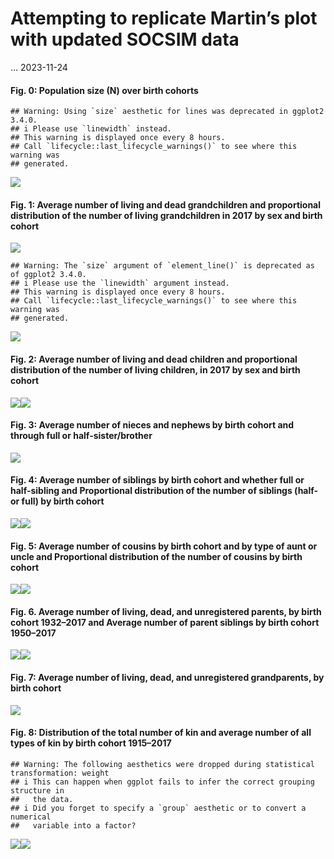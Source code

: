 Attempting to replicate Martin’s plot with updated SOCSIM data
================
…
2023-11-24

#### Fig. 0: Population size (N) over birth cohorts

    ## Warning: Using `size` aesthetic for lines was deprecated in ggplot2 3.4.0.
    ## i Please use `linewidth` instead.
    ## This warning is displayed once every 8 hours.
    ## Call `lifecycle::last_lifecycle_warnings()` to see where this warning was
    ## generated.

![](2_Plots_files/figure-gfm/unnamed-chunk-2-1.png)<!-- -->

#### Fig. 1: Average number of living and dead grandchildren and proportional distribution of the number of living grandchildren in 2017 by sex and birth cohort

![](2_Plots_files/figure-gfm/unnamed-chunk-3-1.png)<!-- -->

    ## Warning: The `size` argument of `element_line()` is deprecated as of ggplot2 3.4.0.
    ## i Please use the `linewidth` argument instead.
    ## This warning is displayed once every 8 hours.
    ## Call `lifecycle::last_lifecycle_warnings()` to see where this warning was
    ## generated.

![](2_Plots_files/figure-gfm/unnamed-chunk-3-2.png)<!-- -->

#### Fig. 2: Average number of living and dead children and proportional distribution of the number of living children, in 2017 by sex and birth cohort

![](2_Plots_files/figure-gfm/unnamed-chunk-4-1.png)<!-- -->![](2_Plots_files/figure-gfm/unnamed-chunk-4-2.png)<!-- -->

#### Fig. 3: Average number of nieces and nephews by birth cohort and through full or half-sister/brother

![](2_Plots_files/figure-gfm/unnamed-chunk-5-1.png)<!-- -->

#### Fig. 4: Average number of siblings by birth cohort and whether full or half-sibling and Proportional distribution of the number of siblings (half- or full) by birth cohort

![](2_Plots_files/figure-gfm/unnamed-chunk-6-1.png)<!-- -->![](2_Plots_files/figure-gfm/unnamed-chunk-6-2.png)<!-- -->

#### Fig. 5: Average number of cousins by birth cohort and by type of aunt or uncle and Proportional distribution of the number of cousins by birth cohort

![](2_Plots_files/figure-gfm/unnamed-chunk-7-1.png)<!-- -->![](2_Plots_files/figure-gfm/unnamed-chunk-7-2.png)<!-- -->

#### Fig. 6. Average number of living, dead, and unregistered parents, by birth cohort 1932–2017 and Average number of parent siblings by birth cohort 1950–2017

![](2_Plots_files/figure-gfm/unnamed-chunk-8-1.png)<!-- -->![](2_Plots_files/figure-gfm/unnamed-chunk-8-2.png)<!-- -->

#### Fig. 7: Average number of living, dead, and unregistered grandparents, by birth cohort

![](2_Plots_files/figure-gfm/unnamed-chunk-9-1.png)<!-- -->

#### Fig. 8: Distribution of the total number of kin and average number of all types of kin by birth cohort 1915–2017

    ## Warning: The following aesthetics were dropped during statistical transformation: weight
    ## i This can happen when ggplot fails to infer the correct grouping structure in
    ##   the data.
    ## i Did you forget to specify a `group` aesthetic or to convert a numerical
    ##   variable into a factor?

![](2_Plots_files/figure-gfm/unnamed-chunk-10-1.png)<!-- -->![](2_Plots_files/figure-gfm/unnamed-chunk-10-2.png)<!-- -->
